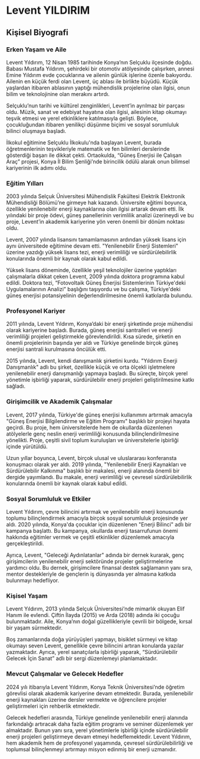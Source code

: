 # Levent YILDIRIM

## Kişisel Biyografi

### Erken Yaşam ve Aile

Levent Yıldırım, 12 Nisan 1985 tarihinde Konya’nın Selçuklu ilçesinde doğdu. Babası Mustafa Yıldırım, şehirdeki bir otomotiv atölyesinde çalışırken, annesi Emine Yıldırım evde çocuklarına ve ailenin günlük işlerine özenle bakıyordu. Ailenin en küçük ferdi olan Levent, üç ablası ile birlikte büyüdü. Küçük yaşlardan itibaren ablasının yaptığı mühendislik projelerine olan ilgisi, onun bilim ve teknolojinine olan merakını artırdı.

Selçuklu’nun tarihi ve kültürel zenginlikleri, Levent’in ayrılmaz bir parçası oldu. Müzik, sanat ve edebiyat hayatına olan ilgisi, ailesinin kitap okumayı teşvik etmesi ve yerel etkinliklere katılmasıyla gelişti. Böylece, çocukluğundan itibaren yenilikçi düşünme biçimi ve sosyal sorumluluk bilinci oluşmaya başladı.

İlkokul eğitimine Selçuklu İlkokulu'nda başlayan Levent, burada öğretmenlerinin teşvikleriyle matematik ve fen bilimleri derslerinde gösterdiği başarı ile dikkat çekti. Ortaokulda, “Güneş Enerjisi ile Çalışan Araç” projesi, Konya İl Bilim Şenliği’nde birincilik ödülü alarak onun bilimsel kariyerinin ilk adımı oldu.

### Eğitim Yılları

2003 yılında Selçuk Üniversitesi Mühendislik Fakültesi Elektrik Elektronik Mühendisliği Bölümü’ne girmeye hak kazandı. Üniversite eğitimi boyunca, özellikle yenilenebilir enerji kaynaklarına olan ilgisi artarak devam etti. İlk yılındaki bir proje ödevi, güneş panellerinin verimlilik analizi üzerineydi ve bu proje, Levent’in akademik kariyerine yön veren önemli bir dönüm noktası oldu.

Levent, 2007 yılında lisansını tamamlamasının ardından yüksek lisans için aynı üniversitede eğitimine devam etti. "Yenilenebilir Enerji Sistemleri" üzerine yazdığı yüksek lisans tezi, enerji verimliliği ve sürdürülebilirlik konularında önemli bir kaynak olarak kabul edildi.

Yüksek lisans döneminde, özellikle yeşil teknolojiler üzerine yaptıkları çalışmalarla dikkat çeken Levent, 2009 yılında doktora programına kabul edildi. Doktora tezi, “Fotovoltaik Güneş Enerjisi Sistemlerinin Türkiye'deki Uygulamalarının Analizi” başlığını taşıyordu ve bu çalışma, Türkiye'deki güneş enerjisi potansiyelinin değerlendirilmesine önemli katkılarda bulundu.

### Profesyonel Kariyer

2011 yılında, Levent Yıldırım, Konya’daki bir enerji şirketinde proje mühendisi olarak kariyerine başladı. Burada, güneş enerjisi santralleri ve enerji verimliliği projeleri geliştirmekle görevlendirildi. Kısa sürede, şirketin en önemli projelerinin başında yer aldı ve Türkiye genelinde birçok güneş enerjisi santrali kurulmasına öncülük etti.

2015 yılında, Levent, kendi danışmanlık şirketini kurdu. "Yıldırım Enerji Danışmanlık" adlı bu şirket, özellikle küçük ve orta ölçekli işletmelere yenilenebilir enerji danışmanlığı yapmaya başladı. Bu süreçte, birçok yerel yönetimle işbirliği yaparak, sürdürülebilir enerji projeleri geliştirilmesine katkı sağladı.

### Girişimcilik ve Akademik Çalışmalar

Levent, 2017 yılında, Türkiye'de güneş enerjisi kullanımını artırmak amacıyla "Güneş Enerjisi Bilgilendirme ve Eğitim Programı" başlıklı bir projeyi hayata geçirdi. Bu proje, hem üniversitelerde hem de okullarda düzenlenen atölyelerle genç neslin enerji verimliliği konusunda bilinçlendirilmesine yönelikti. Proje, çeşitli sivil toplum kuruluşları ve üniversitelerle işbirliği içinde yürütüldü.

Uzun yıllar boyunca, Levent, birçok ulusal ve uluslararası konferansta konuşmacı olarak yer aldı. 2019 yılında, "Yenilenebilir Enerji Kaynakları ve Sürdürülebilir Kalkınma" başlıklı bir makalesi, enerji alanında önemli bir dergide yayımlandı. Bu makale, enerji verimliliği ve çevresel sürdürülebilirlik konularında önemli bir kaynak olarak kabul edildi.

### Sosyal Sorumluluk ve Etkiler

Levent Yıldırım, çevre bilincini artırmak ve yenilenebilir enerji konusunda toplumu bilinçlendirmek amacıyla birçok sosyal sorumluluk projesinde yer aldı. 2020 yılında, Konya'da çocuklar için düzenlenen "Enerji Bilinci" adlı bir kampanya başlattı. Bu kampanya, okullarda enerji tasarrufunun önemi hakkında eğitimler vermek ve çeşitli etkinlikler düzenlemek amacıyla gerçekleştirildi.

Ayrıca, Levent, "Geleceği Aydınlatanlar" adında bir dernek kurarak, genç girişimcilerin yenilenebilir enerji sektöründe projeler geliştirmelerine yardımcı oldu. Bu dernek, girişimcilere finansal destek sağlamanın yanı sıra, mentor destekleriyle de gençlerin iş dünyasında yer almasına katkıda bulunmayı hedefliyor.

### Kişisel Yaşam

Levent Yıldırım, 2013 yılında Selçuk Üniversitesi’nde mimarlık okuyan Elif Hanım ile evlendi. Çiftin İlayda (2015) ve Arda (2018) adında iki çocuğu bulunmaktadır. Aile, Konya’nın doğal güzellikleriyle çevrili bir bölgede, kırsal bir yaşam sürmektedir.

Boş zamanlarında doğa yürüyüşleri yapmayı, bisiklet sürmeyi ve kitap okumayı seven Levent, genellikle çevre bilincini artıran konularda yazılar yazmaktadır. Ayrıca, yerel sanatçılarla işbirliği yaparak, “Sürdürülebilir Gelecek İçin Sanat” adlı bir sergi düzenlemeyi planlamaktadır.

### Mevcut Çalışmalar ve Gelecek Hedefler

2024 yılı itibarıyla Levent Yıldırım, Konya Teknik Üniversitesi’nde öğretim görevlisi olarak akademik kariyerine devam etmektedir. Burada, yenilenebilir enerji kaynakları üzerine dersler vermekte ve öğrencilere projeler geliştirmeleri için rehberlik etmektedir.

Gelecek hedefleri arasında, Türkiye genelinde yenilenebilir enerji alanında farkındalığı artıracak daha fazla eğitim programı ve seminer düzenlemek yer almaktadır. Bunun yanı sıra, yerel yönetimlerle işbirliği içinde sürdürülebilir enerji projeleri geliştirmeye devam etmeyi hedeflemektedir. Levent Yıldırım, hem akademik hem de profesyonel yaşamında, çevresel sürdürülebilirliği ve toplumsal bilinçlenmeyi artırmayı misyon edinmiş bir enerji uzmanıdır.
